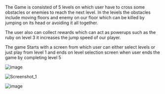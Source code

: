 
 


The Game is consisted of 5 levels on which user have to cross some obstacles or enemies to reach the next level. In the levels the obstacles include moving floors and enemy on our floor which can be killed by jumping on its head or avoiding it all together. 

The user also can collect rewards which can act as powerups such as the ruby on level 3 it increases the jump speed of our player.

The game Starts with a screen from which user can either select levels or just play from level 1 and ends on level selection screen when user ends the game by completing level 5


![image](https://github.com/qpcGH/gameProjectGD/assets/74194364/cd77f20e-6823-4f59-a178-185112009455)

![Screenshot_1](https://github.com/qpcGH/gameProjectGD/assets/74194364/4f816448-c74e-4722-b67e-f08bc6a8cbdb)


![image](https://github.com/qpcGH/gameProjectGD/assets/74194364/994caea0-ebac-459a-8690-47bc4130405d)

